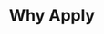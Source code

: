 ---
title: Why Apply
type: keyvalue
keyvalue_type: inline
order: 5
items:
    - key: Develop Practical AI Skills
      value: Hackathons provide a hands-on, intensive learning environment where participants can apply theoretical AI knowledge to solve tangible problems.
    - key: Networking and Collaboration
      value: Your team, the mentors and the rest of the participants will help create a vivid environment where ideas are challenged, refined and ultimately drive innovation.
    - key: Solidify Ideas
      value: Rapid prototyping, focused problem-solving, real-time feedback, and the necessity of a tangible demonstration will empower you to transform your pet project into a powerful solution.
    - key: Meaningful Innovation
      value: AI has the potential to revolutionize education. Participate and contribute to the development of innovative solutions that can improve learning outcomes, accessibility, and efficiency for students and educators.
---